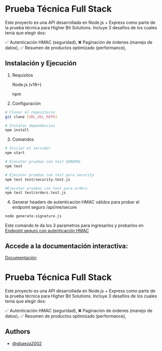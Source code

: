 # Prueba Técnica Full Stack

Este proyecto es una API desarrollada en Node.js + Express como parte de la prueba técnica para Higher Bit Solutions. Incluye 3 desafíos de los cuales tenia que elegir dos:

✅ Autenticación HMAC (seguridad),
❌ Paginación de órdenes (manejo de datos),
✅ Resumen de productos optimizado (performance),




## Instalación y Ejecución

1. Requisitos

    Node.js (v18+)

    npm

2. Configuración

```bash
# Clonar el repositorio
git clone [URL_DEL_REPO]

# Instalar dependencias
npm install

```
3. Comandos

```bash
# Iniciar el servidor
npm start	

# Ejecutar pruebas con test GENERAL
npm test

# Ejecutar pruebas con test para security
npm test test/security.test.js

#Ejecutar pruebas con test para orders
npm test test/orders.test.js
```

4. Generar headers de autenticación HMAC válidos para probar el endpoint seguro /api/me/secure

```bash
node generate-signature.js
```

Este comando te da los 3 parametros para ingresarlos y probarlos en [Endpoint seguro con autenticación HMAC](http://localhost:3000/api-docs)

## Accede a la documentación interactiva:

[Documentación](http://localhost:3000/api-docs)


# Prueba Técnica Full Stack

Este proyecto es una API desarrollada en Node.js + Express como parte de la prueba técnica para Higher Bit Solutions. Incluye 3 desafíos de los cuales tenia que elegir dos:

✅ Autenticación HMAC (seguridad),
❌ Paginación de órdenes (manejo de datos),
✅ Resumen de productos optimizado (performance),




## Authors

- [@gbaeza2002](hhttps://github.com/gbaeza2002)


